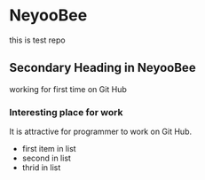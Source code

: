 # NeyooBee
this is test repo
## Secondary Heading in NeyooBee
working for first time on Git Hub
### Interesting place for work
It is attractive for programmer to work on Git Hub.
* first item in list
* second in list
* thrid in list

